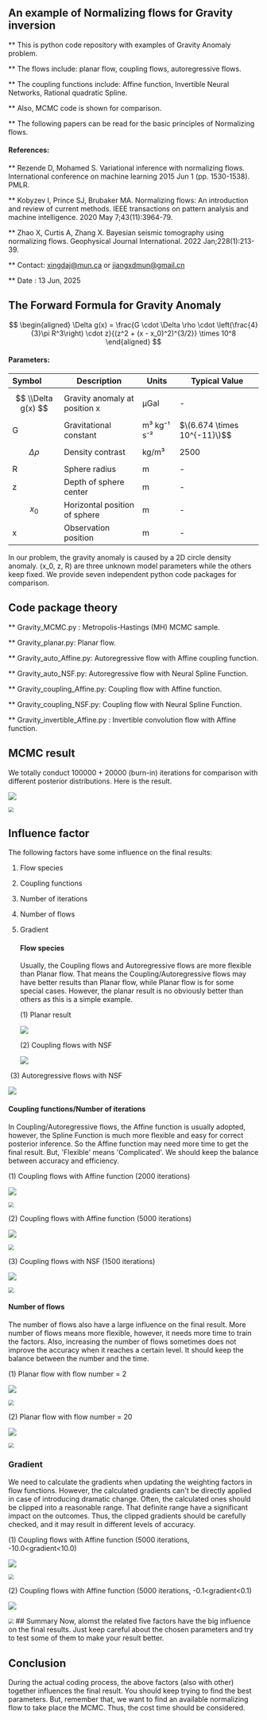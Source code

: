 ## **An example of Normalizing flows for Gravity inversion**

** This is python code repository with examples of Gravity Anomaly problem.

** The flows include: planar flow,  coupling flows,  autoregressive flows.

** The coupling functions include: Affine function, Invertible Neural Networks, Rational quadratic Spline.

** Also, MCMC code is shown for comparison.

** The following papers can be read for the basic  principles of Normalizing flows.

#### References:

** Rezende D, Mohamed S. Variational inference with normalizing flows. International conference on machine learning 2015 Jun 1 (pp. 1530-1538). PMLR.

** Kobyzev I, Prince SJ, Brubaker MA. Normalizing flows: An introduction and review of current methods. IEEE transactions on pattern analysis and machine intelligence.  2020 May 7;43(11):3964-79.

** Zhao X, Curtis A, Zhang X. Bayesian seismic tomography using normalizing flows. Geophysical Journal International. 2022 Jan;228(1):213-39.

** Contact: xingdaj@mun.ca  or jiangxdmun@gmail.cn

** Date   : 13 Jun, 2025

## The Forward Formula for Gravity Anomaly

$$
\begin{aligned}
\Delta g(x) = \frac{G \cdot \Delta \rho \cdot \left(\frac{4}{3}\pi R^3\right) \cdot z}{(z^2 + (x - x_0)^2)^{3/2}} \times 10^8
\end{aligned}
$$

#### Parameters:

| Symbol               | Description                   | Units            | Typical Value                  |
| :------------------- | ----------------------------- | ---------------- | ------------------------------ |
| $$ \\Delta g(x) $$ | Gravity anomaly at position x | µGal            | -                              |
| G                | Gravitational constant        | m³ kg⁻¹ s⁻² | $\(6.674 \times 10^{-11}\)$$ |
| $$ \Delta \rho $$ | Density contrast              | kg/m³           | 2500                           |
| R                | Sphere radius                 | m                | -                              |
| z                | Depth of sphere center        | m                | -                              |
| $$ x_0 $$      | Horizontal position of sphere | m                | -                              |
| x                | Observation position          | m                | -                              |

In our problem, the gravity anomaly is caused by a 2D circle density anomaly. (x_0, z, R) are three unknown model parameters while the others keep fixed. We provide seven independent python code packages for comparison.

## Code package theory

**  Gravity_MCMC.py :  Metropolis-Hastings (MH) MCMC sample.

** Gravity_planar.py: Planar flow.

** Gravity_auto_Affine.py: Autoregressive flow with Affine coupling function.

** Gravity_auto_NSF.py: Autoregressive flow with Neural Spline Function.

** Gravity_coupling_Affine.py: Coupling flow with Affine function.

** Gravity_coupling_NSF.py: Coupling flow with Neural Spline Function.

** Gravity_invertible_Affine.py : Invertible convolution flow with Affine function.

## MCMC result

We totally conduct 100000 + 20000 (burn-in) iterations for comparison with different posterior distributions. Here is the result.

![](Readme.assets/posterior_marginals_3params_mcmc.png)

<img src="Readme.assets/posterior_predictive_check_mcmc.png" style="zoom:67%;" />

## Influence factor

The following factors have some influence on the final results:

1. Flow species

2. Coupling functions

3. Number of iterations

4. Number of flows

5. Gradient

   #### Flow species

   Usually, the Coupling flows and Autoregressive flows are more flexible than Planar flow. That means the Coupling/Autoregressive flows may have better results than Planar flow, while Planar flow is for some special cases. However, the planar result is no obviously better than others as this is a simple example.  

   (1) Planar result

   ![](Readme.assets/posterior_marginals_3params_planar-1750099601291-3.png)

   (2) Coupling flows with NSF

   ![](Readme.assets/posterior_marginals_3params_coupling_NSF.png)

​     (3) Autoregressive flows with NSF

![](Readme.assets/posterior_marginals_3params_auto_NSF.png)    

#### Coupling functions/Number of iterations 

In Coupling/Autoregressive flows, the Affine function is usually adopted, however, the Spline Function is much more flexible and easy for correct posterior inference. So the Affine function may need more time to get the final result. But, 'Flexible' means 'Complicated'. We should keep the balance between accuracy and efficiency.

(1) Coupling flows with Affine function (2000 iterations)

![](Readme.assets/posterior_marginals_3params_2000.png)

<img src="Readme.assets/posterior_predictive_check_2000.png" style="zoom:67%;" />

(2) Coupling flows with Affine function (5000 iterations)

![](Readme.assets/posterior_marginals_3params_5000.png)

<img src="Readme.assets/posterior_predictive_check_5000.png" style="zoom: 67%;" />

(3) Coupling flows with NSF (1500 iterations)

![](Readme.assets/posterior_marginals_3params_1500.png)

<img src="Readme.assets/posterior_predictive_check_1500.png" style="zoom:67%;" />

#### Number of flows

The number of flows also have a large influence on the final result. More number of flows means more flexible, however, it needs more time to train the factors.  Also, increasing the number of flows sometimes does not improve the accuracy when it reaches a certain level. It should keep the balance between the number and the time. 

(1) Planar flow with flow number = 2

![](Readme.assets/posterior_marginals_3params_2.png)

<img src="Readme.assets/posterior_predictive_check_2.png" style="zoom:67%;" />

(2) Planar flow with flow number  = 20

![](Readme.assets/posterior_marginals_3params_20.png)

<img src="Readme.assets/posterior_predictive_check_20.png" style="zoom:67%;" />

### Gradient

We need to calculate the gradients when updating the weighting factors in flow functions. However, the calculated gradients can't be directly applied in case of introducing  dramatic change. Often, the calculated ones should be clipped into a reasonable range. That definite range have a significant impact on the outcomes. Thus, the clipped gradients should be carefully checked, and it may result in different levels of accuracy. 

(1) Coupling flows with Affine function (5000 iterations,  -10.0<gradient<10.0) 

![](Readme.assets/posterior_marginals_3params_10.png)

<img src="Readme.assets/posterior_predictive_check_10.png" style="zoom:67%;" />

(2) Coupling flows with Affine function (5000 iterations,  -0.1<gradient<0.1) 

![](Readme.assets/posterior_marginals_3params_0.1.png)

<img src="Readme.assets/posterior_predictive_check_0.1.png" style="zoom:67%;" />
## Summary
Now, alomst the related five factors have the big influence on the final results. Just keep careful about the chosen parameters and try to test some of them to make your result better.  

## Conclusion

During the actual coding process, the above factors (also with other) together influences the final result. You should keep trying to find the best parameters. But, remember that, we want to find an available normalizing flow to take place the MCMC. Thus, the cost time should be considered.  
